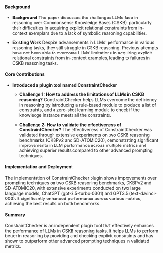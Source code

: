 #### Background
- **Background**
The paper discusses the challenges LLMs face in reasoning over Commonsense Knowledge Bases (CSKB), particularly their difficulties in acquiring explicit relational constraints from in-context exemplars due to a lack of symbolic reasoning capabilities.

- **Existing Work**
Despite advancements in LLMs' performance in various reasoning tasks, they still struggle in CSKB reasoning. Previous attempts have not been able to overcome LLMs' limitations in acquiring explicit relational constraints from in-context examples, leading to failures in CSKB reasoning tasks.

#### Core Contributions
- **Introduced a plugin tool named ConstraintChecker**
  - **Challenge 1: How to address the limitations of LLMs in CSKB reasoning?**
       ConstraintChecker helps LLMs overcome the deficiency in reasoning by introducing a rule-based module to produce a list of constraints, and a zero-shot learning module to check if the knowledge instance meets all the constraints.

  - **Challenge 2: How to validate the effectiveness of ConstraintChecker?**
       The effectiveness of ConstraintChecker was validated through extensive experiments on two CSKB reasoning benchmarks (CKBPv2 and SD-ATOMIC20), demonstrating significant improvements in LLM performance across multiple metrics and achieving superior results compared to other advanced prompting techniques.

#### Implementation and Deployment
The implementation of ConstraintChecker plugin shows improvements over prompting techniques on two CSKB reasoning benchmarks, CKBPv2 and SD-ATOMIC20, with extensive experiments conducted on two large language models, ChatGPT (gpt-3.5-turbo-0301) and GPT3.5 (text-davinci-003). It significantly enhanced performance across various metrics, achieving the best results on both benchmarks.

#### Summary
ConstraintChecker is an independent plugin tool that effectively enhances the performance of LLMs in CSKB reasoning tasks. It helps LLMs to perform better in reasoning by providing and checking explicit constraints and has shown to outperform other advanced prompting techniques in validated metrics.